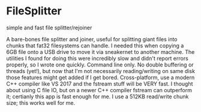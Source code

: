 # FileSplitter
simple and fast file splitter/rejoiner

A bare-bones file splitter and joiner, useful for splitting giant files into chunks that fat32 filesystems can handle. 
I needed this when copying a 6GB file onto a USB drive to move it via sneakernet to another machine.
The utilities I found for doing this were incredibly slow and didn't report errors properly, so I wrote one quickly.
Command line only. No double buffering or threads (yet!), but now that I'm not necessarily reading/writing on same disk those features might get added if I get bored.
Cross-platform, use a modern C++ compiler like VS 2017 and the fstream stuff will be VERY fast.
I thought about using C file IO, but on a newer C++ compiler fstream can outperform it; certianly this app is fast enough for me.
I use a 512KB read/write chunk size; this works well for me.
